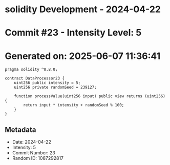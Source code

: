 ﻿# solidity Development - 2024-04-22
# Commit #23 - Intensity Level: 5
# Generated on: 2025-06-07 11:36:41
```solidity
pragma solidity ^0.8.0;

contract DataProcessor23 {
    uint256 public intensity = 5;
    uint256 private randomSeed = 239127;

    function processValue(uint256 input) public view returns (uint256) {
        return input * intensity + randomSeed % 100;
    }
}
```
## Metadata
- Date: 2024-04-22
- Intensity: 5
- Commit Number: 23
- Random ID: 1087292817
